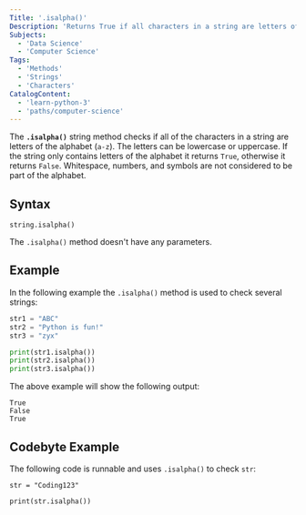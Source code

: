 ```yaml
---
Title: '.isalpha()'
Description: 'Returns True if all characters in a string are letters of the alphabet, otherwise it returns False.'
Subjects:
  - 'Data Science'
  - 'Computer Science'
Tags:
  - 'Methods'
  - 'Strings'
  - 'Characters'
CatalogContent:
  - 'learn-python-3'
  - 'paths/computer-science'
---
```


The **`.isalpha()`** string method checks if all of the characters in a string are letters of the alphabet (`a-z`). The letters can be lowercase or uppercase. If the string only contains letters of the alphabet it returns `True`, otherwise it returns `False`. Whitespace, numbers, and symbols are not considered to be part of the alphabet.

## Syntax

```pseudo
string.isalpha()
```

The `.isalpha()` method doesn't have any parameters.

## Example

In the following example the `.isalpha()` method is used to check several strings:

```python
str1 = "ABC"
str2 = "Python is fun!"
str3 = "zyx"

print(str1.isalpha())
print(str2.isalpha())
print(str3.isalpha())
```

The above example will show the following output:

```shell
True
False
True
```

## Codebyte Example

The following code is runnable and uses `.isalpha()` to check `str`:

```codebyte/python
str = "Coding123"

print(str.isalpha())
```
